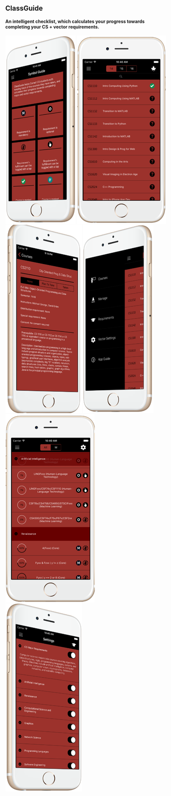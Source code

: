 ## ClassGuide ##
#### An intelligent checklist, which calculates your progress towards completing your CS + vector requirements. ####

<img src="/Screenshots/topleft.png" width="220" height="590">
<img src="/Screenshots/topmiddle.png" width="280" height="590">
<img src="/Screenshots/topright.png" width="240" height="590">

<img src="/Screenshots/bottomleft.png" width="220" height="590">
<img src="/Screenshots/bottommiddle.png" width="280" height="590">
<img src="/Screenshots/bottomright.png" width="240" height="590">
